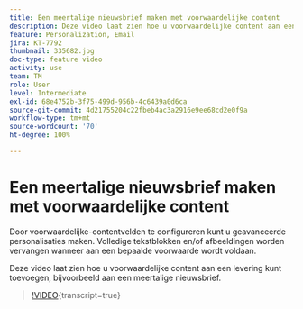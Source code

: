 ```yaml
---
title: Een meertalige nieuwsbrief maken met voorwaardelijke content
description: Deze video laat zien hoe u voorwaardelijke content aan een levering kunt toevoegen, bijvoorbeeld aan een meertalige nieuwsbrief.
feature: Personalization, Email
jira: KT-7792
thumbnail: 335682.jpg
doc-type: feature video
activity: use
team: TM
role: User
level: Intermediate
exl-id: 68e4752b-3f75-499d-956b-4c6439a0d6ca
source-git-commit: 4d21755204c22fbeb4ac3a2916e9ee68cd2e0f9a
workflow-type: tm+mt
source-wordcount: '70'
ht-degree: 100%

---
```


# Een meertalige nieuwsbrief maken met voorwaardelijke content

Door voorwaardelijke-contentvelden te configureren kunt u geavanceerde personalisaties maken. Volledige tekstblokken en/of afbeeldingen worden vervangen wanneer aan een bepaalde voorwaarde wordt voldaan.

Deze video laat zien hoe u voorwaardelijke content aan een levering kunt toevoegen, bijvoorbeeld aan een meertalige nieuwsbrief.

>[!VIDEO](https://video.tv.adobe.com/v/335682?quality=12&learn=on){transcript=true}
